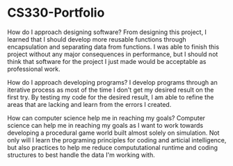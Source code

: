 # CS330-Portfolio
How do I approach designing software?
From designing this project, I learned that I should develop more reusable functions through encapsulation and separating data from functions. I was able to finish this
project without any major consequences in performance, but I should not think that software for the project I just made would be acceptable as professional work.

How do I approach developing programs?
I develop programs through an iterative process as most of the time I don't get my desired result on the first try. By testing my code for the desired result, I am able
to refine the areas that are lacking and learn from the errors I created. 

How can computer science help me in reaching my goals?
Computer science can help me in reaching my goals as I want to work towards developing a procedural game world built almost solely on simulation. Not only will I learn 
the programing principles for coding and articial intelligence, but also practices to help me reduce compututational runtime and coding structures to best handle the 
data I'm working with.
